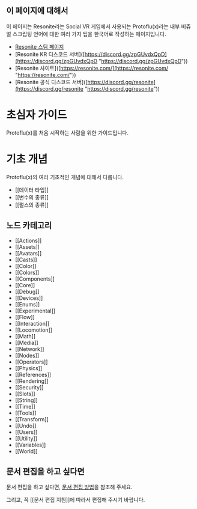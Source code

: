 ## 이 페이지에 대해서

이 페이지는 Resonite라는 Social VR 게임에서 사용되는 Protoflu(x)라는 내부 비쥬얼 스크립팅 언어에 대한 여러 가지 팁을 한국어로 작성하는 페이지입니다. 

- [Resonite 스팀 페이지](https://store.steampowered.com/app/2519830/Resonite/)
- [Resonite KR 디스코드 서버]([https://discord.gg/zpGUvdxQpD](https://discord.gg/zpGUvdxQpD "https://discord.gg/zpGUvdxQpD"))
- [Resonite 사이트]([https://resonite.com/](https://resonite.com/ "https://resonite.com/"))
- [Resonite 공식 디스코드 서버]([https://discord.gg/resonite](https://discord.gg/resonite "https://discord.gg/resonite"))

# 초심자 가이드
Protoflu(x)를 처음 시작하는 사람을 위한 가이드입니다.


# 기초 개념
Protoflu(x)의 여러 기초적인 개념에 대해서 다룹니다.
- [[데이터 타입]]
- [[변수의 종류]]
- [[펄스의 종류]]
## 노드 카테고리
- [[Actions]]
- [[Assets]]
- [[Avatars]]
- [[Casts]]
- [[Color]]
- [[Colors]]
- [[Components]]
- [[Core]]
- [[Debug]]
- [[Devices]]
- [[Enums]]
- [[Experimental]]
- [[Flow]]
- [[Interaction]]
- [[Locomotion]]
- [[Math]]
- [[Media]]
- [[Network]]
- [[Nodes]]
- [[Operators]]
- [[Physics]]
- [[References]]
- [[Rendering]]
- [[Security]]
- [[Slots]]
- [[String]]
- [[Time]]
- [[Tools]]
- [[Transform]]
- [[Undo]]
- [[Users]]
- [[Utility]]
- [[Variables]]
- [[World]]

## 문서 편집을 하고 싶다면

문서 편집을 하고 싶다면, [문서 편집 방법](문서%20편집%20방법.md)을 참조해 주세요.

그리고, 꼭 [[문서 편집 지침]]에 따라서 편집해 주시기 바랍니다.


